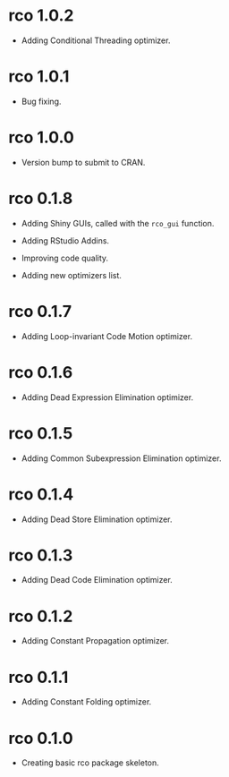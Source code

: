 # rco 1.0.2

  - Adding Conditional Threading optimizer.

# rco 1.0.1

  - Bug fixing.

# rco 1.0.0

  - Version bump to submit to CRAN.

# rco 0.1.8

  - Adding Shiny GUIs, called with the `rco_gui` function.
  
  - Adding RStudio Addins.
  
  - Improving code quality.
  
  - Adding new optimizers list.

# rco 0.1.7

  - Adding Loop-invariant Code Motion optimizer.

# rco 0.1.6

  - Adding Dead Expression Elimination optimizer.

# rco 0.1.5

  - Adding Common Subexpression Elimination optimizer.

# rco 0.1.4

  - Adding Dead Store Elimination optimizer.

# rco 0.1.3

  - Adding Dead Code Elimination optimizer.

# rco 0.1.2

  - Adding Constant Propagation optimizer.

# rco 0.1.1

  - Adding Constant Folding optimizer.

# rco 0.1.0

  - Creating basic rco package skeleton.
